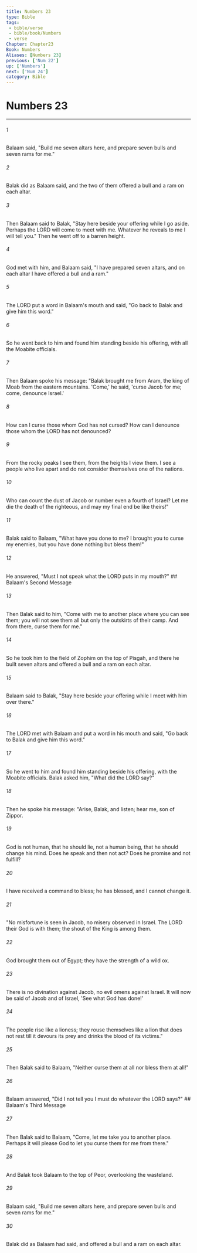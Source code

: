 ```yaml
---
title: Numbers 23
type: Bible
tags:
 - bible/verse
 - bible/book/Numbers
 - verse
Chapter: Chapter23
Book: Numbers
Aliases: [Numbers 23]
previous: ['Num 22']
up: ['Numbers']
next: ['Num 24']
category: Bible
---
```

# Numbers 23

***


###### 1 
Balaam said, "Build me seven altars here, and prepare seven bulls and seven rams for me." 

###### 2 
Balak did as Balaam said, and the two of them offered a bull and a ram on each altar. 

###### 3 
Then Balaam said to Balak, "Stay here beside your offering while I go aside. Perhaps the LORD will come to meet with me. Whatever he reveals to me I will tell you." Then he went off to a barren height. 

###### 4 
God met with him, and Balaam said, "I have prepared seven altars, and on each altar I have offered a bull and a ram." 

###### 5 
The LORD put a word in Balaam's mouth and said, "Go back to Balak and give him this word." 

###### 6 
So he went back to him and found him standing beside his offering, with all the Moabite officials. 

###### 7 
Then Balaam spoke his message: "Balak brought me from Aram, the king of Moab from the eastern mountains. 'Come,' he said, 'curse Jacob for me; come, denounce Israel.' 

###### 8 
How can I curse those whom God has not cursed? How can I denounce those whom the LORD has not denounced? 

###### 9 
From the rocky peaks I see them, from the heights I view them. I see a people who live apart and do not consider themselves one of the nations. 

###### 10 
Who can count the dust of Jacob or number even a fourth of Israel? Let me die the death of the righteous, and may my final end be like theirs!" 

###### 11 
Balak said to Balaam, "What have you done to me? I brought you to curse my enemies, but you have done nothing but bless them!" 

###### 12 
He answered, "Must I not speak what the LORD puts in my mouth?" ## Balaam's Second Message 

###### 13 
Then Balak said to him, "Come with me to another place where you can see them; you will not see them all but only the outskirts of their camp. And from there, curse them for me." 

###### 14 
So he took him to the field of Zophim on the top of Pisgah, and there he built seven altars and offered a bull and a ram on each altar. 

###### 15 
Balaam said to Balak, "Stay here beside your offering while I meet with him over there." 

###### 16 
The LORD met with Balaam and put a word in his mouth and said, "Go back to Balak and give him this word." 

###### 17 
So he went to him and found him standing beside his offering, with the Moabite officials. Balak asked him, "What did the LORD say?" 

###### 18 
Then he spoke his message: "Arise, Balak, and listen; hear me, son of Zippor. 

###### 19 
God is not human, that he should lie, not a human being, that he should change his mind. Does he speak and then not act? Does he promise and not fulfill? 

###### 20 
I have received a command to bless; he has blessed, and I cannot change it. 

###### 21 
"No misfortune is seen in Jacob, no misery observed in Israel. The LORD their God is with them; the shout of the King is among them. 

###### 22 
God brought them out of Egypt; they have the strength of a wild ox. 

###### 23 
There is no divination against Jacob, no evil omens against Israel. It will now be said of Jacob and of Israel, 'See what God has done!' 

###### 24 
The people rise like a lioness; they rouse themselves like a lion that does not rest till it devours its prey and drinks the blood of its victims." 

###### 25 
Then Balak said to Balaam, "Neither curse them at all nor bless them at all!" 

###### 26 
Balaam answered, "Did I not tell you I must do whatever the LORD says?" ## Balaam's Third Message 

###### 27 
Then Balak said to Balaam, "Come, let me take you to another place. Perhaps it will please God to let you curse them for me from there." 

###### 28 
And Balak took Balaam to the top of Peor, overlooking the wasteland. 

###### 29 
Balaam said, "Build me seven altars here, and prepare seven bulls and seven rams for me." 

###### 30 
Balak did as Balaam had said, and offered a bull and a ram on each altar. 
